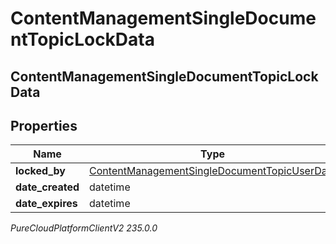 # ContentManagementSingleDocumentTopicLockData

## ContentManagementSingleDocumentTopicLockData

## Properties

|Name | Type | Description | Notes|
|------------ | ------------- | ------------- | -------------|
| **locked_by** | [ContentManagementSingleDocumentTopicUserData](ContentManagementSingleDocumentTopicUserData) |  | [optional] |
| **date_created** | datetime |  | [optional] |
| **date_expires** | datetime |  | [optional] |



_PureCloudPlatformClientV2 235.0.0_
